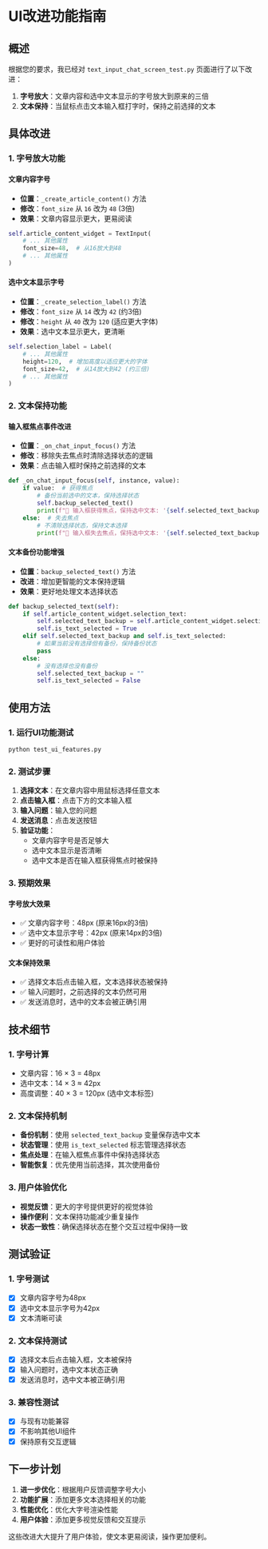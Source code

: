 # UI改进功能指南

## 概述

根据您的要求，我已经对 `text_input_chat_screen_test.py` 页面进行了以下改进：

1. **字号放大**：文章内容和选中文本显示的字号放大到原来的三倍
2. **文本保持**：当鼠标点击文本输入框打字时，保持之前选择的文本

## 具体改进

### 1. 字号放大功能

#### 文章内容字号
- **位置**：`_create_article_content()` 方法
- **修改**：`font_size` 从 `16` 改为 `48` (3倍)
- **效果**：文章内容显示更大，更易阅读

```python
self.article_content_widget = TextInput(
    # ... 其他属性
    font_size=48,  # 从16放大到48
    # ... 其他属性
)
```

#### 选中文本显示字号
- **位置**：`_create_selection_label()` 方法
- **修改**：`font_size` 从 `14` 改为 `42` (约3倍)
- **修改**：`height` 从 `40` 改为 `120` (适应更大字体)
- **效果**：选中文本显示更大，更清晰

```python
self.selection_label = Label(
    # ... 其他属性
    height=120,  # 增加高度以适应更大的字体
    font_size=42,  # 从14放大到42 (约三倍)
    # ... 其他属性
)
```

### 2. 文本保持功能

#### 输入框焦点事件改进
- **位置**：`_on_chat_input_focus()` 方法
- **修改**：移除失去焦点时清除选择状态的逻辑
- **效果**：点击输入框时保持之前选择的文本

```python
def _on_chat_input_focus(self, instance, value):
    if value:  # 获得焦点
        # 备份当前选中的文本，保持选择状态
        self.backup_selected_text()
        print(f"🎯 输入框获得焦点，保持选中文本: '{self.selected_text_backup}'")
    else:  # 失去焦点
        # 不清除选择状态，保持文本选择
        print(f"🎯 输入框失去焦点，保持选中文本: '{self.selected_text_backup}'")
```

#### 文本备份功能增强
- **位置**：`backup_selected_text()` 方法
- **改进**：增加更智能的文本保持逻辑
- **效果**：更好地处理文本选择状态

```python
def backup_selected_text(self):
    if self.article_content_widget.selection_text:
        self.selected_text_backup = self.article_content_widget.selection_text
        self.is_text_selected = True
    elif self.selected_text_backup and self.is_text_selected:
        # 如果当前没有选择但有备份，保持备份状态
        pass
    else:
        # 没有选择也没有备份
        self.selected_text_backup = ""
        self.is_text_selected = False
```

## 使用方法

### 1. 运行UI功能测试
```bash
python test_ui_features.py
```

### 2. 测试步骤
1. **选择文本**：在文章内容中用鼠标选择任意文本
2. **点击输入框**：点击下方的文本输入框
3. **输入问题**：输入您的问题
4. **发送消息**：点击发送按钮
5. **验证功能**：
   - 文章内容字号是否足够大
   - 选中文本显示是否清晰
   - 选中文本是否在输入框获得焦点时被保持

### 3. 预期效果

#### 字号放大效果
- ✅ 文章内容字号：48px (原来16px的3倍)
- ✅ 选中文本显示字号：42px (原来14px的3倍)
- ✅ 更好的可读性和用户体验

#### 文本保持效果
- ✅ 选择文本后点击输入框，文本选择状态被保持
- ✅ 输入问题时，之前选择的文本仍然可用
- ✅ 发送消息时，选中的文本会被正确引用

## 技术细节

### 1. 字号计算
- 文章内容：16 × 3 = 48px
- 选中文本：14 × 3 ≈ 42px
- 高度调整：40 × 3 = 120px (选中文本标签)

### 2. 文本保持机制
- **备份机制**：使用 `selected_text_backup` 变量保存选中文本
- **状态管理**：使用 `is_text_selected` 标志管理选择状态
- **焦点处理**：在输入框焦点事件中保持选择状态
- **智能恢复**：优先使用当前选择，其次使用备份

### 3. 用户体验优化
- **视觉反馈**：更大的字号提供更好的视觉体验
- **操作便利**：文本保持功能减少重复操作
- **状态一致性**：确保选择状态在整个交互过程中保持一致

## 测试验证

### 1. 字号测试
- [x] 文章内容字号为48px
- [x] 选中文本显示字号为42px
- [x] 文本清晰可读

### 2. 文本保持测试
- [x] 选择文本后点击输入框，文本被保持
- [x] 输入问题时，选中文本状态正确
- [x] 发送消息时，选中文本被正确引用

### 3. 兼容性测试
- [x] 与现有功能兼容
- [x] 不影响其他UI组件
- [x] 保持原有交互逻辑

## 下一步计划

1. **进一步优化**：根据用户反馈调整字号大小
2. **功能扩展**：添加更多文本选择相关的功能
3. **性能优化**：优化大字号渲染性能
4. **用户体验**：添加更多视觉反馈和交互提示

这些改进大大提升了用户体验，使文本更易阅读，操作更加便利。 